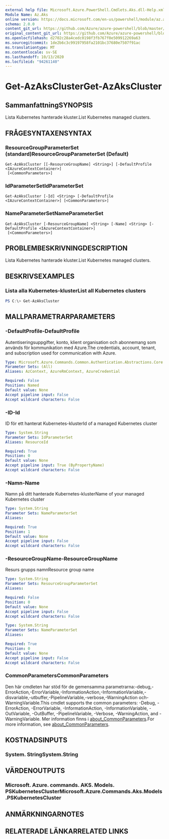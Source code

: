 ```yaml
---
external help file: Microsoft.Azure.PowerShell.Cmdlets.Aks.dll-Help.xml
Module Name: Az.Aks
online version: https://docs.microsoft.com/en-us/powershell/module/az.aks/get-azakscluster
schema: 2.0.0
content_git_url: https://github.com/Azure/azure-powershell/blob/master/src/Aks/Aks/help/Get-AzAksCluster.md
original_content_git_url: https://github.com/Azure/azure-powershell/blob/master/src/Aks/Aks/help/Get-AzAksCluster.md
ms.openlocfilehash: d2702c28a4cedc0198f3fb767f0e509912269a63
ms.sourcegitcommit: 1de2b6c3c99197958fa2101bc37680e7507f91ac
ms.translationtype: MT
ms.contentlocale: sv-SE
ms.lasthandoff: 10/13/2020
ms.locfileid: "94261140"
---
```

# <span data-ttu-id="e9858-101">Get-AzAksCluster</span><span class="sxs-lookup"><span data-stu-id="e9858-101">Get-AzAksCluster</span></span>

## <span data-ttu-id="e9858-102">Sammanfattning</span><span class="sxs-lookup"><span data-stu-id="e9858-102">SYNOPSIS</span></span>
<span data-ttu-id="e9858-103">Lista Kubernetes hanterade kluster.</span><span class="sxs-lookup"><span data-stu-id="e9858-103">List Kubernetes managed clusters.</span></span>

## <span data-ttu-id="e9858-104">FRÅGESYNTAXEN</span><span class="sxs-lookup"><span data-stu-id="e9858-104">SYNTAX</span></span>

### <span data-ttu-id="e9858-105">ResourceGroupParameterSet (standard)</span><span class="sxs-lookup"><span data-stu-id="e9858-105">ResourceGroupParameterSet (Default)</span></span>
```
Get-AzAksCluster [[-ResourceGroupName] <String>] [-DefaultProfile <IAzureContextContainer>]
 [<CommonParameters>]
```

### <span data-ttu-id="e9858-106">IdParameterSet</span><span class="sxs-lookup"><span data-stu-id="e9858-106">IdParameterSet</span></span>
```
Get-AzAksCluster [-Id] <String> [-DefaultProfile <IAzureContextContainer>] [<CommonParameters>]
```

### <span data-ttu-id="e9858-107">NameParameterSet</span><span class="sxs-lookup"><span data-stu-id="e9858-107">NameParameterSet</span></span>
```
Get-AzAksCluster [-ResourceGroupName] <String> [-Name] <String> [-DefaultProfile <IAzureContextContainer>]
 [<CommonParameters>]
```

## <span data-ttu-id="e9858-108">PROBLEMBESKRIVNING</span><span class="sxs-lookup"><span data-stu-id="e9858-108">DESCRIPTION</span></span>
<span data-ttu-id="e9858-109">Lista Kubernetes hanterade kluster.</span><span class="sxs-lookup"><span data-stu-id="e9858-109">List Kubernetes managed clusters.</span></span>

## <span data-ttu-id="e9858-110">BESKRIVS</span><span class="sxs-lookup"><span data-stu-id="e9858-110">EXAMPLES</span></span>

### <span data-ttu-id="e9858-111">Lista alla Kubernetes-kluster</span><span class="sxs-lookup"><span data-stu-id="e9858-111">List all Kubernetes clusters</span></span>
```powershell
PS C:\> Get-AzAksCluster
```

## <span data-ttu-id="e9858-112">MALLPARAMETRAR</span><span class="sxs-lookup"><span data-stu-id="e9858-112">PARAMETERS</span></span>

### <span data-ttu-id="e9858-113">-DefaultProfile</span><span class="sxs-lookup"><span data-stu-id="e9858-113">-DefaultProfile</span></span>
<span data-ttu-id="e9858-114">Autentiseringsuppgifter, konto, klient organisation och abonnemang som används för kommunikation med Azure.</span><span class="sxs-lookup"><span data-stu-id="e9858-114">The credentials, account, tenant, and subscription used for communication with Azure.</span></span>

```yaml
Type: Microsoft.Azure.Commands.Common.Authentication.Abstractions.Core.IAzureContextContainer
Parameter Sets: (All)
Aliases: AzContext, AzureRmContext, AzureCredential

Required: False
Position: Named
Default value: None
Accept pipeline input: False
Accept wildcard characters: False
```

### <span data-ttu-id="e9858-115">-ID</span><span class="sxs-lookup"><span data-stu-id="e9858-115">-Id</span></span>
<span data-ttu-id="e9858-116">ID för ett hanterat Kubernetes-kluster</span><span class="sxs-lookup"><span data-stu-id="e9858-116">Id of a managed Kubernetes cluster</span></span>

```yaml
Type: System.String
Parameter Sets: IdParameterSet
Aliases: ResourceId

Required: True
Position: 0
Default value: None
Accept pipeline input: True (ByPropertyName)
Accept wildcard characters: False
```

### <span data-ttu-id="e9858-117">-Namn</span><span class="sxs-lookup"><span data-stu-id="e9858-117">-Name</span></span>
<span data-ttu-id="e9858-118">Namn på ditt hanterade Kubernetes-kluster</span><span class="sxs-lookup"><span data-stu-id="e9858-118">Name of your managed Kubernetes cluster</span></span>

```yaml
Type: System.String
Parameter Sets: NameParameterSet
Aliases:

Required: True
Position: 1
Default value: None
Accept pipeline input: False
Accept wildcard characters: False
```

### <span data-ttu-id="e9858-119">-ResourceGroupName</span><span class="sxs-lookup"><span data-stu-id="e9858-119">-ResourceGroupName</span></span>
<span data-ttu-id="e9858-120">Resurs grupps namn</span><span class="sxs-lookup"><span data-stu-id="e9858-120">Resource group name</span></span>

```yaml
Type: System.String
Parameter Sets: ResourceGroupParameterSet
Aliases:

Required: False
Position: 0
Default value: None
Accept pipeline input: False
Accept wildcard characters: False
```

```yaml
Type: System.String
Parameter Sets: NameParameterSet
Aliases:

Required: True
Position: 0
Default value: None
Accept pipeline input: False
Accept wildcard characters: False
```

### <span data-ttu-id="e9858-121">CommonParameters</span><span class="sxs-lookup"><span data-stu-id="e9858-121">CommonParameters</span></span>
<span data-ttu-id="e9858-122">Den här cmdleten har stöd för de gemensamma parametrarna:-debug,-ErrorAction,-ErrorVariable,-InformationAction,-InformationVariable,-disvariable,-utbuffer,-PipelineVariable,-verbose,-WarningAction och-WarningVariable.</span><span class="sxs-lookup"><span data-stu-id="e9858-122">This cmdlet supports the common parameters: -Debug, -ErrorAction, -ErrorVariable, -InformationAction, -InformationVariable, -OutVariable, -OutBuffer, -PipelineVariable, -Verbose, -WarningAction, and -WarningVariable.</span></span> <span data-ttu-id="e9858-123">Mer information finns i [about_CommonParameters](http://go.microsoft.com/fwlink/?LinkID=113216).</span><span class="sxs-lookup"><span data-stu-id="e9858-123">For more information, see [about_CommonParameters](http://go.microsoft.com/fwlink/?LinkID=113216).</span></span>

## <span data-ttu-id="e9858-124">KOSTNADS</span><span class="sxs-lookup"><span data-stu-id="e9858-124">INPUTS</span></span>

### <span data-ttu-id="e9858-125">System. String</span><span class="sxs-lookup"><span data-stu-id="e9858-125">System.String</span></span>

## <span data-ttu-id="e9858-126">VÄRDEN</span><span class="sxs-lookup"><span data-stu-id="e9858-126">OUTPUTS</span></span>

### <span data-ttu-id="e9858-127">Microsoft. Azure. commands. AKS. Models. PSKubernetesCluster</span><span class="sxs-lookup"><span data-stu-id="e9858-127">Microsoft.Azure.Commands.Aks.Models.PSKubernetesCluster</span></span>

## <span data-ttu-id="e9858-128">ANMÄRKNINGAR</span><span class="sxs-lookup"><span data-stu-id="e9858-128">NOTES</span></span>

## <span data-ttu-id="e9858-129">RELATERADE LÄNKAR</span><span class="sxs-lookup"><span data-stu-id="e9858-129">RELATED LINKS</span></span>
